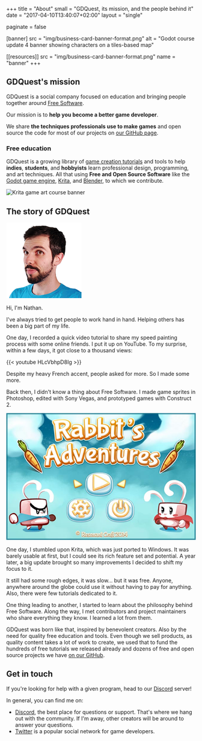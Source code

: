 +++
title = "About"
small = "GDQuest, its mission, and the people behind it"
date = "2017-04-10T13:40:07+02:00"
layout = "single"

paginate = false

[banner]
src = "img/business-card-banner-format.png"
alt = "Godot course update 4 banner showing characters on a tiles-based map"

[[resources]]
src = "img/business-card-banner-format.png"
name = "banner"
+++

## GDQuest's mission

GDQuest is a social company focused on education and bringing people together around [Free Software](https://en.wikipedia.org/wiki/Free_software).

Our mission is to **help you become a better game developer**.

We share **the techniques professionals use to make games** and open source the code for most of our projects on [our GitHub page](https://github.com/GDQuest/).

### Free education

GDQuest is a growing library of [game creation tutorials](/tutorial) and tools to help **indies**, **students**, and **hobbyists** learn professional design, programming, and art techniques. All that using **Free and Open Source Software** like the [Godot game engine](https://godotengine.org/), [Krita](https://krita.org/en/), and [Blender](https://www.blender.org/), to which we contribute.

![Krita game art course banner](/krita/game-art-quest/painterly-game-art-banner.jpg)

## The story of GDQuest

![Nathan, GDQuest founder](./img/nathan.png)

Hi, I'm Nathan.

I've always tried to get people to work hand in hand. Helping others has been a big part of my life.

One day, I recorded a quick video tutorial to share my speed painting process with some online friends. I put it up on YouTube. To my surprise, within a few days, it got close to a thousand views:

{{< youtube HLcVbhpD8Ig >}}

Despite my heavy French accent, people asked for more. So I made some more.

Back then, I didn't know a thing about Free Software. I made game sprites in Photoshop, edited with Sony Vegas, and prototyped games with Construct 2.

![Rabbit Adventures screenshot](./img/rabbit-adventures-resonant-craft.jpg)

One day, I stumbled upon Krita, which was just ported to Windows. It was barely usable at first, but I could see its rich feature set and potential. A year later, a big update brought so many improvements I decided to shift my focus to it.

It still had some rough edges, it was slow... but it was free. Anyone, anywhere around the globe could use it without having to pay for anything. Also, there were few tutorials dedicated to it.

One thing leading to another, I started to learn about the philosophy behind Free Software. Along the way, I met contributors and project maintainers who share everything they know. I learned a lot from them.

GDQuest was born like that, inspired by benevolent creators. Also by the need for quality free education and tools. Even though we sell products, as quality content takes a lot of work to create, we used that to fund the hundreds of free tutorials we released already and dozens of free and open source projects we have [on our GitHub](https://github.com/GDQuest).

## Get in touch

If you're looking for help with a given program, head to our [Discord](https://discord.gg/KVaCsSP) server!

In general, you can find me on:

- [Discord](https://discord.gg/KVaCsSP), the best place for questions or support. That's where we hang out with the community. If I'm away, other creators will be around to answer your questions.
- [Twitter](https://twitter.com/NathanGDQuest) is a popular social network for game developers.
